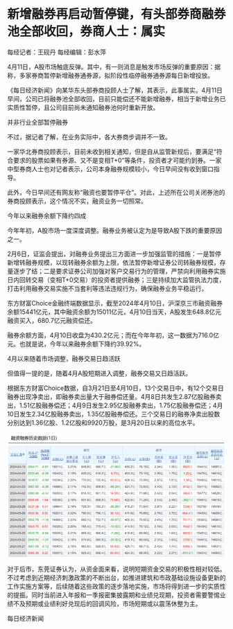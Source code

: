 # 新增融券再启动暂停键，有头部券商融券池全部收回，券商人士：属实

每经记者：王砚丹 每经编辑：彭水萍

4月11日，A股市场触底反弹。其中，有一则消息是触发市场反弹的重要原因：据称，多家券商暂停新增融券通券源，拟阶段性临停融券通券源每日新增投放。

《每日经济新闻》向某华东头部券商投顾人士了解，其表示，此事属实。4月11日早间，公司已将融券池全部收回，目前只能偿还不能新增融券，相当于新增业务已实质性暂停，且公司目前尚未通知融券池何时重新开放。

并非行业全部暂停融券

不过，据记者了解，在业务实际中，各大券商步调并不一致。

一家华北券商投顾表示，目前未收到相关通知，但是自从监管新规后，要满足“符合要求的股票如果有券源、又不是变相T+0”等条件，投资者才可能约到券。一家中型券商人士也对记者表示，公司本身融券规模较小，今日早间没有收到窗口指导。

此外，今日早间还有网友称“融资也要暂停平仓”。对此，上述所在公司关闭券池的券商投顾表示，这个情况不实，融资业务一切照常。

今年以来融券余额下降约四成

今年年初，A股市场一度深度调整。融券业务被认定为是导致A股下跌的重要原因之一。

2月6日，证监会提出，对融券业务提出三方面进一步加强监管的措施：一是暂停新增转融券规模，以现转融券余额为上限，依法暂停新增证券公司转融券规模，存量逐步了结；二是要求证券公司加强对客户交易行为的管理，严禁向利用融券实施日内回转交易（变相T+0交易）的投资者提供融券；三是持续加大监管执法力度，打击利用融券交易实施不当套利等违法违规行为，确保融券业务平稳运行。

东方财富Choice金融终端数据显示，截至2024年4月10日，沪深京三市融资融券余额15441亿元，其中融资余额为15011亿元，4月10日当天，A股发生648.8亿元融资买入，680.7亿元融资偿还。

融券余额方面，4月10日收盘为430.2亿元；而在今年年初，这一数据为716.0亿元。也就是说，今年以来融券余额下降约39.92%。

4月以来随着市场调整，融券交易日趋活跃

但值得一提的是，随着4月A股短期进入调整，融券交易又日趋活跃。

根据东方财富Choice数据，自3月21日至4月10日，13个交易日中，有12个交易日融券出现净卖出，即融券卖出量大于融券偿还量。4月8日共发生2.87亿股融券卖出，1.51亿股融券偿还；4月9日发生2.95亿股融券卖出，1.75亿股融券偿还；4月10日发生2.34亿股融券卖出，1.35亿股融券偿还。三个交易日的融券净卖出股数分别达到1.36亿股、1.2亿股和9920万股，是3月20日以来的高位水平。

![ea0c12f0e29dbb12852be760c4ea12e5.jpg](https://raw.githubusercontent.com/qqhsx/qqnews_image/main/2024/04/11/新增融券再启动暂停键，有头部券商融券池全部收回，券商人士：属实/ea0c12f0e29dbb12852be760c4ea12e5.jpg)

对于后市，东莞证券认为，从资金面来看，说明短期资金交易的积极性相对较低。不过考虑到近期经济刺激政策的不断出台，如推进建筑和市政基础设施设备更新的工作实施方案等，后续随着这些政策的逐步落地实施，市场将得到进一步的实质性的提振。同时当前进入年报和一季报密集披露期和业绩兑现期，投资者需要警惕业绩不及预期或业绩利好兑现后的回调风险，市场短期或以震荡休整为主。

每日经济新闻

